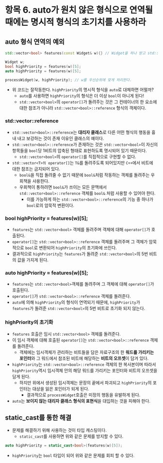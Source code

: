 # 항목 6. auto가 원치 않은 형식으로 연역될 때에는 명시적 형식의 초기치를 사용하라
## auto 형식 연역의 예외
```cpp
std::vector<bool> features(const Widget& w){} // Widget을 하나 받고 std::vector<bool>을 돌려주는 함수

Widget w;
bool highPriority = features(w)[5];
auto highPriority = features(w)[5];

processWidget(w, highPriority); // w를 우선순위에 맞게 처리한다.

```
- 위 코드는 잘작동한다. `highPriority`의 명시적 형식을 `auto`로 대체하면 어떨까?
  - `auto`를 사용하면 `highPriority`의 형식은 더 이상 `bool`이 아니게 된다!
  - `std::vector<bool>`의 `operator[]`가 돌려주는 것은 그 컨테이너의 한 요소에 대한 참조가 아니라 `std::vector<bool>::reference` 형식의 객체이다.


### std::vector<bool>::reference
- `std::vector<bool>::reference`는 **대리자 클래스**로 다른 어떤 형식의 행동을 흉내 내고 보강하는 것이 존재 이유인 클래스의 예이다.
- `std::vector<bool>::reference`가 존재하는 것은 `std::vector<bool>`이 자신의 항목들을 `bool`당 1비트의 압축된 형태로 표현하도록 명시되어 있기 때문이다.
  - `std::vector<bool>`의 `operator[]`를 직접적으로 구현할 수 없다.
- `std::vector<T>의 operator[]`는 `T&`를 돌려주도록 되어있지만 `C++`에서 비트에 대한 참조는 금지되어 있다.
  - `bool&`을 직접 돌려줄 수 없기 때문에 `bool&`처럼 작동하는 객체를 돌려주는 우회책을 사용한다.
  - 우회책이 통하려면 `bool&`가 쓰이는 모든 문맥에서 `std::vector<bool>::reference` 객체를 `bool&` 처럼 사용할 수 있어야 한다.
    - 이를 가능하게 하는 `std::vector<bool>::reference`의 기능 중 하나가 `bool`로의 암묵적 변환이다.

### bool highPriority = features(w)[5];
- `features`는 `std::vector<bool>` 객체를 돌려주며 객체에 대해 `operator[]`가 호출된다.
- `operator[]`는 `std::vector<bool>::reference` 객체를 돌려주며 그 객체가 암묵적으로 `bool`로 변환되어 `highPriority`의 초기화에 쓰인다.
- 결과적으로 `highPriority`는 `features`가 돌려준 `std::vector<bool>`의 5번 비트의 값을 가지게 된다.

### auto highPriority = features(w)[5]; 
- `features`는 `std::vector<bool>`객체를 돌려주며 그 객체에 대해 `operator[]`가 호출된다.
- `operator[]`가 `std::vector<bool>::reference` 객체를 돌려준다.
- `auto`에 의해 `highPriority`의 형식이 연역되기 때문에, `highPriority`가 `features`가 돌려준 `std::vector<bool>`의 5번 비트로 초기화 되지 않는다.

### highPriority의 초기화
- `features` 호출은 임시 `std::vector<bool>` 객체를 돌려준다.
- 이 임시 객체에 대해 호출된 `operator[]`는 ``std::vector<bool>::reference`` 객체를 돌려준다.
  - 객체에는 임시객체가 관리하는 비트들을 담은 자료구조의 한 **워드를 가리키는 포인터**와 그 워드에서 참조된 비트에 해당하는 **비트의 오프셋**이 담겨 있다.
- `highPriority`는 `std::vector<bool>::reference` 객체의 한 복사본이며 따라서 `highPriority`역시 임시객체 안의 해당 워드를 가리키는 포인터와 비트의 오프셋을 담게 된다.
  - 하지만 위에서 생성된 임시객체는 문장의 끝에서 파괴되고 `highPriority`의 포인터는 대상을 잃은 포인터가 되게 된다.
    - 결과적으로 `processWidget`호출은 미정의 행동을 유발하게 된다.
- `auto`는 **보이지 않는 대리자 클래스 형식의 표현식**을 대입하는 것을 피해야 한다.

## static_cast를 통한 해결
- 문제를 해결하기 위해 사용하는 것이 타입 캐스팅이다.
  - `static_cast`를 사용하면 위와 같은 문제를 방지할 수 있다.

```cpp
auto highPriority = static_cast<bool>(features(w)[5]);
```

- `highPriority`는 `bool` 타입이 되어 위와 같은 문제를 회피 할 수 있다.
